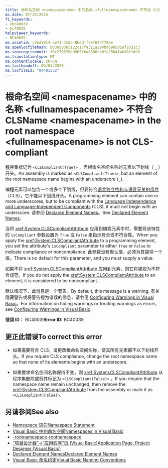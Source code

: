 ```yaml
---
title: 根命名空间 <namespacename> 中的名称 <fullnamespacename> 不符合 CLS
ms.date: 07/20/2015
f1_keywords:
- vbc40039
- bc40039
helpviewer_keywords:
- BC40039
ms.assetid: c5bd5914-ae71-416a-8bed-f76f644f78be
ms.openlocfilehash: b03a50365122c17fa311a284bd6995d1af2631c3
ms.sourcegitcommit: f8c270376ed905f6a8896ce0fe25b4f4b38ff498
ms.translationtype: MT
ms.contentlocale: zh-CN
ms.lasthandoff: 06/04/2020
ms.locfileid: "84401532"
---
```

# <a name="name-namespacename-in-the-root-namespace-fullnamespacename-is-not-cls-compliant"></a><span data-ttu-id="4ab96-102">根命名空间 \<namespacename> 中的名称 \<fullnamespacename> 不符合 CLS</span><span class="sxs-lookup"><span data-stu-id="4ab96-102">Name \<namespacename> in the root namespace \<fullnamespacename> is not CLS-compliant</span></span>
<span data-ttu-id="4ab96-103">程序集标记为 `<CLSCompliant(True)>` ，但根命名空间名称的元素以下划线（ `_` ）开头。</span><span class="sxs-lookup"><span data-stu-id="4ab96-103">An assembly is marked as `<CLSCompliant(True)>`, but an element of the root namespace name begins with an underscore (`_`).</span></span>  
  
 <span data-ttu-id="4ab96-104">编程元素可以包含一个或多个下划线，但要符合[语言独立性和与语言无关的组件](../../../standard/language-independence-and-language-independent-components.md)（CLS），它不能以下划线开头。</span><span class="sxs-lookup"><span data-stu-id="4ab96-104">A programming element can contain one or more underscores, but to be compliant with the [Language Independence and Language-Independent Components](../../../standard/language-independence-and-language-independent-components.md) (CLS), it must not begin with an underscore.</span></span> <span data-ttu-id="4ab96-105">请参阅 [Declared Element Names](../../programming-guide/language-features/declared-elements/declared-element-names.md)。</span><span class="sxs-lookup"><span data-stu-id="4ab96-105">See [Declared Element Names](../../programming-guide/language-features/declared-elements/declared-element-names.md).</span></span>  
  
 <span data-ttu-id="4ab96-106">当将 <xref:System.CLSCompliantAttribute> 应用到编程元素中时，需要将该特性的 `isCompliant` 参数设置为 `True` 或 `False` 来指示符合或不符合性。</span><span class="sxs-lookup"><span data-stu-id="4ab96-106">When you apply the <xref:System.CLSCompliantAttribute> to a programming element, you set the attribute's `isCompliant` parameter to either `True` or `False` to indicate compliance or noncompliance.</span></span> <span data-ttu-id="4ab96-107">此参数没有默认值，必须为其提供一个值。</span><span class="sxs-lookup"><span data-stu-id="4ab96-107">There is no default for this parameter, and you must supply a value.</span></span>  
  
 <span data-ttu-id="4ab96-108">如果不将 <xref:System.CLSCompliantAttribute> 应用到元素，则它将被视为不符合规范。</span><span class="sxs-lookup"><span data-stu-id="4ab96-108">If you do not apply the <xref:System.CLSCompliantAttribute> to an element, it is considered to be noncompliant.</span></span>  
  
 <span data-ttu-id="4ab96-109">默认情况下，此消息是一个警告。</span><span class="sxs-lookup"><span data-stu-id="4ab96-109">By default, this message is a warning.</span></span> <span data-ttu-id="4ab96-110">有关隐藏警告或将警告视为错误的信息，请参见 [Configuring Warnings in Visual Basic](/visualstudio/ide/configuring-warnings-in-visual-basic)。</span><span class="sxs-lookup"><span data-stu-id="4ab96-110">For information on hiding warnings or treating warnings as errors, see [Configuring Warnings in Visual Basic](/visualstudio/ide/configuring-warnings-in-visual-basic).</span></span>  
  
 <span data-ttu-id="4ab96-111">**错误 ID：** BC40039</span><span class="sxs-lookup"><span data-stu-id="4ab96-111">**Error ID:** BC40039</span></span>  
  
## <a name="to-correct-this-error"></a><span data-ttu-id="4ab96-112">更正此错误</span><span class="sxs-lookup"><span data-stu-id="4ab96-112">To correct this error</span></span>  
  
- <span data-ttu-id="4ab96-113">如果需要符合 CLS，请更改根命名空间名称，使其所有元素都不以下划线开头。</span><span class="sxs-lookup"><span data-stu-id="4ab96-113">If you require CLS compliance, change the root namespace name so that none of its elements begins with an underscore.</span></span>  
  
- <span data-ttu-id="4ab96-114">如果要求命名空间名称保持不变，则 <xref:System.CLSCompliantAttribute> 从程序集删除或将其标记为 `<CLSCompliant(False)>` 。</span><span class="sxs-lookup"><span data-stu-id="4ab96-114">If you require that the namespace name remain unchanged, then remove the <xref:System.CLSCompliantAttribute> from the assembly or mark it as `<CLSCompliant(False)>`.</span></span>  
  
## <a name="see-also"></a><span data-ttu-id="4ab96-115">另请参阅</span><span class="sxs-lookup"><span data-stu-id="4ab96-115">See also</span></span>

- [<span data-ttu-id="4ab96-116">Namespace 语句</span><span class="sxs-lookup"><span data-stu-id="4ab96-116">Namespace Statement</span></span>](../statements/namespace-statement.md)
- [<span data-ttu-id="4ab96-117">Visual Basic 中的命名空间</span><span class="sxs-lookup"><span data-stu-id="4ab96-117">Namespaces in Visual Basic</span></span>](../../programming-guide/program-structure/namespaces.md)
- [<span data-ttu-id="4ab96-118">-rootnamespace</span><span class="sxs-lookup"><span data-stu-id="4ab96-118">-rootnamespace</span></span>](../../reference/command-line-compiler/rootnamespace.md)
- [<span data-ttu-id="4ab96-119">“项目设计器”->“应用程序”页 (Visual Basic)</span><span class="sxs-lookup"><span data-stu-id="4ab96-119">Application Page, Project Designer (Visual Basic)</span></span>](/visualstudio/ide/reference/application-page-project-designer-visual-basic)
- [<span data-ttu-id="4ab96-120">Declared Element Names</span><span class="sxs-lookup"><span data-stu-id="4ab96-120">Declared Element Names</span></span>](../../programming-guide/language-features/declared-elements/declared-element-names.md)
- [<span data-ttu-id="4ab96-121">Visual Basic 命名约定</span><span class="sxs-lookup"><span data-stu-id="4ab96-121">Visual Basic Naming Conventions</span></span>](../../programming-guide/program-structure/naming-conventions.md)
